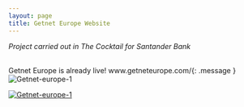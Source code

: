 ```yaml
---
layout: page
title: Getnet Europe Website
---
```



*Project carried out in The Cocktail for Santander Bank*

<br>
Getnet Europe is already live! www.getneteurope.com/{: .message }

<br>
<img src="{{ https://danielszt.github.io/ }}/assets/Acc_3.png" alt="Getnet-europe-1" class="inline"/>


<br>


<a href="https://danielszt.github.io/assets/Acc-3.png" target="_blank"><img src="{{ https://danielszt.github.io/ }}/assets/Acc_3.png" alt="Getnet-europe-1" class="inline"/></a>
